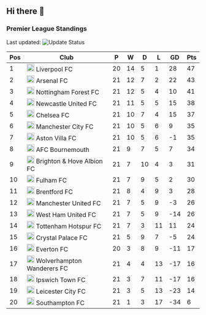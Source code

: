 ## Hi there 👋

<!--
**andregribeiro/andregribeiro** is a ✨ _special_ ✨ repository because its `README.md` (this file) appears on your GitHub profile.

Here are some ideas to get you started:

- 🔭 I’m currently working on ...
- 🌱 I’m currently learning ...
- 👯 I’m looking to collaborate on ...
- 🤔 I’m looking for help with ...
- 💬 Ask me about ...
- 📫 How to reach me: ...
- 😄 Pronouns: ...
- ⚡ Fun fact: ...
-->
### Premier League Standings
Last updated: ![Update Status](https://github.com/andregribeiro/andregribeiro/workflows/Update%20Premier%20League%20Standings/badge.svg)

<!-- STANDINGS:START -->
| Pos |  Club  | P | W | D | L | GD | Pts |
|-----|------|----|---|---|---|----|----|
| 1 | <img src="https://crests.football-data.org/64.png" alt="Liverpool FC" width="20" height="20"> Liverpool FC | 20 | 14 | 5 | 1 | 28 | 47 |
| 2 | <img src="https://crests.football-data.org/57.png" alt="Arsenal FC" width="20" height="20"> Arsenal FC | 21 | 12 | 7 | 2 | 22 | 43 |
| 3 | <img src="https://crests.football-data.org/351.png" alt="Nottingham Forest FC" width="20" height="20"> Nottingham Forest FC | 21 | 12 | 5 | 4 | 10 | 41 |
| 4 | <img src="https://crests.football-data.org/67.png" alt="Newcastle United FC" width="20" height="20"> Newcastle United FC | 21 | 11 | 5 | 5 | 15 | 38 |
| 5 | <img src="https://crests.football-data.org/61.png" alt="Chelsea FC" width="20" height="20"> Chelsea FC | 21 | 10 | 7 | 4 | 15 | 37 |
| 6 | <img src="https://crests.football-data.org/65.png" alt="Manchester City FC" width="20" height="20"> Manchester City FC | 21 | 10 | 5 | 6 | 9 | 35 |
| 7 | <img src="https://crests.football-data.org/58.png" alt="Aston Villa FC" width="20" height="20"> Aston Villa FC | 21 | 10 | 5 | 6 | -1 | 35 |
| 8 | <img src="https://crests.football-data.org/bournemouth.png" alt="AFC Bournemouth" width="20" height="20"> AFC Bournemouth | 21 | 9 | 7 | 5 | 7 | 34 |
| 9 | <img src="https://crests.football-data.org/397.png" alt="Brighton & Hove Albion FC" width="20" height="20"> Brighton & Hove Albion FC | 21 | 7 | 10 | 4 | 3 | 31 |
| 10 | <img src="https://crests.football-data.org/63.png" alt="Fulham FC" width="20" height="20"> Fulham FC | 21 | 7 | 9 | 5 | 2 | 30 |
| 11 | <img src="https://crests.football-data.org/402.png" alt="Brentford FC" width="20" height="20"> Brentford FC | 21 | 8 | 4 | 9 | 3 | 28 |
| 12 | <img src="https://crests.football-data.org/66.png" alt="Manchester United FC" width="20" height="20"> Manchester United FC | 21 | 7 | 5 | 9 | -3 | 26 |
| 13 | <img src="https://crests.football-data.org/563.png" alt="West Ham United FC" width="20" height="20"> West Ham United FC | 21 | 7 | 5 | 9 | -14 | 26 |
| 14 | <img src="https://crests.football-data.org/73.png" alt="Tottenham Hotspur FC" width="20" height="20"> Tottenham Hotspur FC | 21 | 7 | 3 | 11 | 11 | 24 |
| 15 | <img src="https://crests.football-data.org/354.png" alt="Crystal Palace FC" width="20" height="20"> Crystal Palace FC | 21 | 5 | 9 | 7 | -5 | 24 |
| 16 | <img src="https://crests.football-data.org/62.png" alt="Everton FC" width="20" height="20"> Everton FC | 20 | 3 | 8 | 9 | -11 | 17 |
| 17 | <img src="https://crests.football-data.org/76.png" alt="Wolverhampton Wanderers FC" width="20" height="20"> Wolverhampton Wanderers FC | 21 | 4 | 4 | 13 | -17 | 16 |
| 18 | <img src="https://crests.football-data.org/349.png" alt="Ipswich Town FC" width="20" height="20"> Ipswich Town FC | 21 | 3 | 7 | 11 | -17 | 16 |
| 19 | <img src="https://crests.football-data.org/338.png" alt="Leicester City FC" width="20" height="20"> Leicester City FC | 21 | 3 | 5 | 13 | -23 | 14 |
| 20 | <img src="https://crests.football-data.org/340.png" alt="Southampton FC" width="20" height="20"> Southampton FC | 21 | 1 | 3 | 17 | -34 | 6 |
<!-- STANDINGS:END -->
